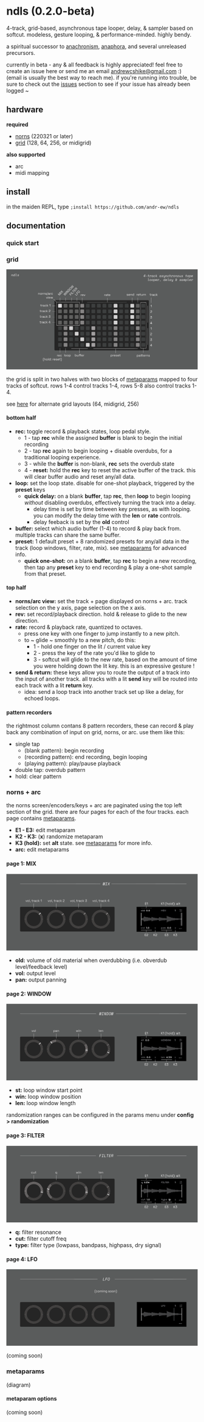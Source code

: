 # ndls (0.2.0-beta)

4-track, grid-based, asynchronous tape looper, delay, & sampler based on softcut. modeless, gesture looping, & performance-minded. highly bendy.

a spiritual successor to [anachronism](https://github.com/andr-ew/prosody#anachronsim), [anaphora](https://github.com/andr-ew/prosody#anaphora), and several unreleased precursors.

currently in beta - any & all feedback is highly appreciated! feel free to create an issue here or send me an email andrewcshike@gmail.com :) (email is usually the best way to reach me). if you're running into trouble, be sure to check out the [issues](https://github.com/andr-ew/ndls/issues) section to see if your issue has already been logged ~
## hardware

**required**

- [norns](https://github.com/p3r7/awesome-monome-norns) (220321 or later)
- [grid](https://monome.org/docs/grid/) (128, 64, 256, or midigrid)

**also supported**

- arc
- midi mapping

## install

in the maiden REPL, type `;install https://github.com/andr-ew/ndls`

## documentation

### quick start

### grid

![grid & arc documentation image](lib/doc/ndls_128.png)

the grid is split in two halves with two blocks of [metaparams](#metaparams) mapped to four tracks of softcut. rows 1-4 control tracks 1-4, rows 5-8 also control tracks 1-4.

see [here](lib/doc/alternate_grid_sizes.md) for alternate grid layouts (64, midigrid, 256)

#### bottom half

- **rec:** toggle record & playback states, loop pedal style.
  - 1 - tap **rec** while the assigned **buffer** is blank to begin the initial recording
  - 2 - tap **rec** again to begin looping + disable overdubs, for a traditional looping experience.
  - 3 - while the **buffer** is non-blank, **rec** sets the overdub state
  - 4 - **reset:** hold the **rec** key to reset the active buffer of the track. this will clear buffer audio and reset any/all data.
- **loop:** set the loop state. disable for one-shot playback, triggered by the **preset** keys
  - **quick delay:** on a blank **buffer**, tap **rec**, then **loop** to begin looping _without_ disabling overdubs, effectively turning the track into a delay.
    - delay time is set by time between key presses, as with looping. you can modify the delay time with the **len** or **rate** controls.
    - delay feeback is set by the **old** control
- **buffer:** select which audio buffer (1-4) to record & play back from. multiple tracks can share the same buffer.
- **preset:** 1 default preset + 8 randomized presets for any/all data in the track (loop windows, filter, rate, mix). see [metaparams](#metaparams) for advanced info.
  - **quick one-shot:** on a blank **buffer**, tap **rec** to begin a new recording, then tap any **preset** key to end recording & play a one-shot sample from that preset.


#### top half

- **norns/arc view:** set the track + page displayed on norns + arc. track selection on the y axis, page selection on the x axis.
- **rev:** set record/playback direction. hold & release to glide to the new direction.
- **rate:** record & playback rate, quantized to octaves.
  - press one key with one finger to jump instantly to a new pitch.
  - to ~ glide ~ smoothly to a new pitch, do this:
    - 1 - hold one finger on the lit / current value key
    - 2 - press the key of the rate you'd like to glide to
    - 3 - softcut will glide to the new rate, based on the amount of time you were holding down the lit key. this is an expressive gesture !
- **send & return:** these keys allow you to route the output of a track into the input of another track. all tracks with a lit **send** key will be routed into each track with a lit **return** key.
  - idea: send a loop track into another track set up like a delay, for echoed loops.


#### pattern recorders

the rightmost column contans 8 pattern recorders, these can record & play back any combination of input on grid, norns, or arc. use them like this:

- single tap
  - (blank pattern): begin recording
  - (recording pattern): end recording, begin looping
  - (playing pattern): play/pause playback
- double tap: overdub pattern
- hold: clear pattern

### norns + arc

the norns screen/encoders/keys + arc are paginated using the top left section of the grid. there are four pages for each of the four tracks. each page contains [metaparams](#metaparams).
- **E1 - E3:** edit metaparam
- **K2 - K3:** (**x**) randomize metaparam
- **K3 (hold):** set **alt** state. see [metaparams](#metaparams) for more info.
- **arc:** edit metaparams

#### page 1: MIX

![norns screen page MIX documentation image](lib/doc/ndls_MIX.png)

- **old:** volume of old material when overdubbing (i.e. obverdub level/feedback level)
- **vol:** output level
- **pan:** output panning

#### page 2: WINDOW

![norns screen page WINDOW documentation image](lib/doc/ndls_WINDOW.png)

- **st:** loop window start point
- **win:** loop window position
- **len:** loop window length


randomization ranges can be configured in the params menu under **config > randomization**

#### page 3: FILTER

![norns screen page FILTER documentation image](lib/doc/ndls_FILTER.png)

- **q:** filter resonance
- **cut:** filter cutoff freq
- **type:** filter type (lowpass, bandpass, highpass, dry signal)

#### page 4: LFO

![norns screen page LFO documentation image](lib/doc/ndls_LFO.png)

(coming soon)

### metaparams

(diagram)

#### metaparam options

(coming soon)
